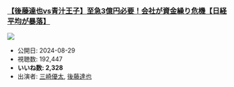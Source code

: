 ### [【後藤達也vs青汁王子】至急3億円必要！会社が資金繰り危機【日経平均が暴落】](https://www.youtube.com/watch?v=X-4WxPi5Dq8)
[![](https://img.youtube.com/vi/X-4WxPi5Dq8/sddefault.jpg)](https://www.youtube.com/watch?v=X-4WxPi5Dq8)
-   公開日: 2024-08-29
-   視聴数: 192,447
-   **いいね数: 2,328**
-   出演者: [三崎優太](/rehacq_fan/people/三崎優太 "wikilink"), [後藤達也](/rehacq_fan/people/後藤達也 "wikilink")
